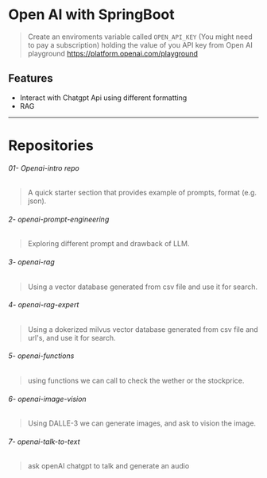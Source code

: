 # Open AI with SpringBoot

> Create an enviroments variable called `OPEN_API_KEY` (You might need to pay a subscription) holding the value of you API key from Open AI playground https://platform.openai.com/playground


## Features
- Interact with Chatgpt Api using different formatting
- RAG


--------
# Repositories

###### 01- Openai-intro repo 
> A quick starter section that provides example of prompts, format (e.g. json). 

###### 2- openai-prompt-engineering
> Exploring different prompt and drawback of LLM. 

###### 3- openai-rag 
> Using a vector database generated from csv file and use it for search. 

###### 4- openai-rag-expert
> Using a dokerized milvus vector database generated from csv file and url's, and use it for search. 

###### 5- openai-functions
> using functions we can call to check the wether or the stockprice. 

###### 6- openai-image-vision
> Using DALLE-3 we can generate images, and ask to vision the image. 

###### 7- openai-talk-to-text
> ask openAI chatgpt to talk and generate an audio

